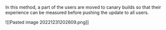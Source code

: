 In this method, a part of the users are moved to canary builds so that their experience can be measured before pushing the update to all users.

![[Pasted image 20221231202609.png]]